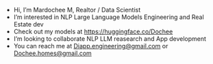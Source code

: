 - Hi, I’m Mardochee M, Realtor / Data Scientist  
- I’m interested in NLP Large Language Models Engineering and Real Estate dev
- Check out my models at https://huggingface.co/Dochee
- I’m looking to collaborate NLP LLM reasearch and App development
- You can reach me at Diapp.engineering@gmail.com or Dochee.homes@gmail.com

<!---
docheem/docheem is a ✨ special ✨ repository because its `README.md` (this file) appears on your GitHub profile.
You can click the Preview link to take a look at your changes.
--->
